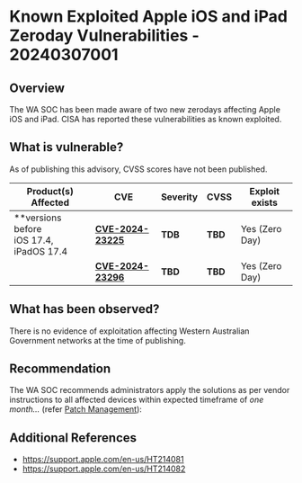 # Known Exploited Apple iOS and iPad Zeroday Vulnerabilities - 20240307001

## Overview

The WA SOC has been made aware of two new zerodays affecting Apple iOS and iPad. CISA has reported these vulnerabilities as known exploited.

## What is vulnerable?

As of publishing this advisory, CVSS scores have not been published.

| Product(s) Affected                            | CVE                                                                   | Severity | CVSS    | Exploit exists |
| ---------------------------------------------- | --------------------------------------------------------------------- | -------- | ------- | -------------- |
| \*\*versions before <br> iOS 17.4, iPadOS 17.4 | **[CVE-2024-23225](https://nvd.nist.gov/vuln/detail/CVE-2024-23225)** | **TDB**  | **TBD** | Yes (Zero Day) |
|                                                | **[CVE-2024-23296](https://nvd.nist.gov/vuln/detail/CVE-2024-23296)** | **TBD**  | **TBD** | Yes (Zero Day) |

## What has been observed?

There is no evidence of exploitation affecting Western Australian Government networks at the time of publishing.

## Recommendation

The WA SOC recommends administrators apply the solutions as per vendor instructions to all affected devices within expected timeframe of *one month...* (refer [Patch Management](../guidelines/patch-management.md)):

## Additional References

- https://support.apple.com/en-us/HT214081
- https://support.apple.com/en-us/HT214082
